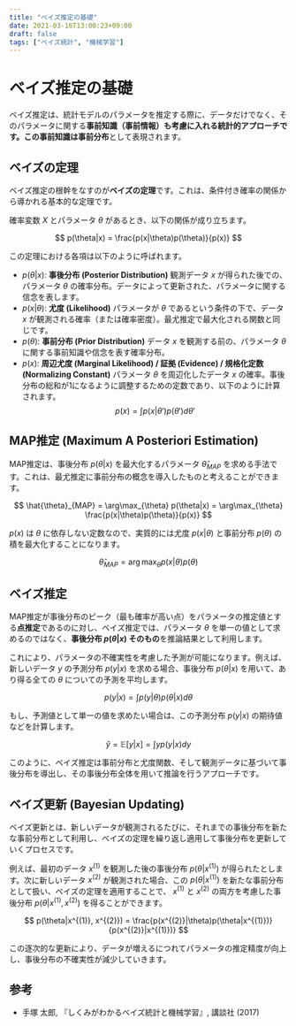 ```yaml
---
title: "ベイズ推定の基礎"
date: 2021-03-16T13:00:23+09:00
draft: false
tags: ["ベイズ統計", "機械学習"] 
---
```

<!--more-->
# ベイズ推定の基礎

ベイズ推定は、統計モデルのパラメータを推定する際に、データだけでなく、そのパラメータに関する**事前知識（事前情報）**も考慮に入れる統計的アプローチです。この事前知識は**事前分布**として表現されます。

## ベイズの定理

ベイズ推定の根幹をなすのが**ベイズの定理**です。これは、条件付き確率の関係から導かれる基本的な定理です。

確率変数 $X$ とパラメータ $\theta$ があるとき、以下の関係が成り立ちます。

$$ p(\theta|x) = \frac{p(x|\theta)p(\theta)}{p(x)} $$

この定理における各項は以下のように呼ばれます。

-   $p(\theta|x)$: **事後分布 (Posterior Distribution)**
    観測データ $x$ が得られた後での、パラメータ $\theta$ の確率分布。データによって更新された、パラメータに関する信念を表します。
-   $p(x|\theta)$: **尤度 (Likelihood)**
    パラメータが $\theta$ であるという条件の下で、データ $x$ が観測される確率（または確率密度）。最尤推定で最大化される関数と同じです。
-   $p(\theta)$: **事前分布 (Prior Distribution)**
    データ $x$ を観測する前の、パラメータ $\theta$ に関する事前知識や信念を表す確率分布。
-   $p(x)$: **周辺尤度 (Marginal Likelihood) / 証拠 (Evidence) / 規格化定数 (Normalizing Constant)**
    パラメータ $\theta$ を周辺化したデータ $x$ の確率。事後分布の総和が1になるように調整するための定数であり、以下のように計算されます。
    $$ p(x) = \int p(x|\theta')p(\theta')d\theta' $$

## MAP推定 (Maximum A Posteriori Estimation)

MAP推定は、事後分布 $p(\theta|x)$ を最大化するパラメータ $\hat{\theta}_{MAP}$ を求める手法です。これは、最尤推定に事前分布の概念を導入したものと考えることができます。

$$ \hat{\theta}_{MAP} = \arg\max_{\theta} p(\theta|x) = \arg\max_{\theta} \frac{p(x|\theta)p(\theta)}{p(x)} $$

$p(x)$ は $\theta$ に依存しない定数なので、実質的には尤度 $p(x|\theta)$ と事前分布 $p(\theta)$ の積を最大化することになります。

$$ \hat{\theta}_{MAP} = \arg\max_{\theta} p(x|\theta)p(\theta) $$

## ベイズ推定

MAP推定が事後分布のピーク（最も確率が高い点）をパラメータの推定値とする**点推定**であるのに対し、ベイズ推定では、パラメータ $\theta$ を単一の値として求めるのではなく、**事後分布 $p(\theta|x)$ そのもの**を推論結果として利用します。

これにより、パラメータの不確実性を考慮した予測が可能になります。例えば、新しいデータ $y$ の予測分布 $p(y|x)$ を求める場合、事後分布 $p(\theta|x)$ を用いて、あり得る全ての $\theta$ についての予測を平均します。

$$ p(y|x) = \int p(y|\theta)p(\theta|x)d\theta $$

もし、予測値として単一の値を求めたい場合は、この予測分布 $p(y|x)$ の期待値などを計算します。

$$ \hat{y} = \mathbb{E}[y|x] = \int y p(y|x)dy $$

このように、ベイズ推定は事前分布と尤度関数、そして観測データに基づいて事後分布を導出し、その事後分布全体を用いて推論を行うアプローチです。

## ベイズ更新 (Bayesian Updating)

ベイズ更新とは、新しいデータが観測されるたびに、それまでの事後分布を新たな事前分布として利用し、ベイズの定理を繰り返し適用して事後分布を更新していくプロセスです。

例えば、最初のデータ $x^{(1)}$ を観測した後の事後分布 $p(\theta|x^{(1)})$ が得られたとします。次に新しいデータ $x^{(2)}$ が観測された場合、この $p(\theta|x^{(1)})$ を新たな事前分布として扱い、ベイズの定理を適用することで、 $x^{(1)}$ と $x^{(2)}$ の両方を考慮した事後分布 $p(\theta|x^{(1)}, x^{(2)})$ を得ることができます。

$$ p(\theta|x^{(1)}, x^{(2)}) = \frac{p(x^{(2)}|\theta)p(\theta|x^{(1)})}{p(x^{(2)}|x^{(1)})} $$

この逐次的な更新により、データが増えるにつれてパラメータの推定精度が向上し、事後分布の不確実性が減少していきます。

## 参考
-   手塚 太郎, 『しくみがわかるベイズ統計と機械学習』, 講談社 (2017)